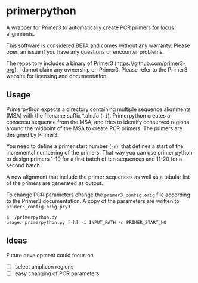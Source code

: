 # primerpython
A wrapper for Primer3 to automatically create PCR primers for locus alignments. 

This software is considered BETA and comes without any warranty. Please open an issue if you have any questions or encounter problems. 

The repository includes a binary of Primer3 (https://github.com/primer3-org). I do not claim any ownership on Primer3. Please refer to the Primer3 website for licensing and documentation. 

## Usage

Primerpython expects a directory containing multiple sequence alignments (MSA) with the filename suffix *.aln.fa (`-i`).
Primerpython creates a consensu sequence from the MSA, and tries to identify conserved regions around the midpoint of the MSA to create PCR primers. 
The primers are designed by Primer3. 

You need to define a primer start number (`-n`), that defines a start of the incremental numbering of the primers. That way you can use primer python to design primers 1-10 for a first batch of ten sequences and 11-20 for a second batch. 

A new alignment that include the primer sequences as well as a tabular list of the primers are generated as output.

To change PCR parameters change the `primer3_config.orig` file according to the Primer3 documentation. A copy of the parameters are written to `primer3_config.orig.pry3`

```
$ ./primerpython.py 
usage: primerpython.py [-h] -i INPUT_PATH -n PRIMER_START_NO
```



## Ideas 

Future development could focus on 
- [ ] select amplicon regions
- [ ] easy changing of PCR parameters
